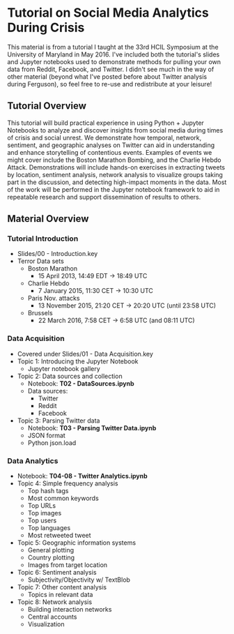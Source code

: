# Tutorial on Social Media Analytics During Crisis

This material is from a tutorial I taught at the 33rd HCIL Symposium at the University of Maryland in May 2016.
I've included both the tutorial's slides and Jupyter notebooks used to demonstrate methods for pulling your own data from Reddit, Facebook, and Twitter.
I didn't see much in the way of other material (beyond what I've posted before about Twitter analysis during Ferguson), so feel free to re-use and redistribute at your leisure! 

## Tutorial Overview

This tutorial will build practical experience in using Python + Jupyter Notebooks to analyze and discover insights from social media during times of crisis and social unrest. 
We demonstrate how temporal, network, sentiment, and geographic analyses on Twitter can aid in understanding and enhance storytelling of contentious events. 
Examples of events we might cover include the Boston Marathon Bombing, and the Charlie Hebdo Attack. 
Demonstrations will include hands-on exercises in extracting tweets by location, sentiment analysis, network analysis to visualize groups taking part in the discussion, and detecting high-impact moments in the data. 
Most of the work will be performed in the Jupyter notebook framework to aid in repeatable research and support dissemination of results to others.

## Material Overview

### Tutorial Introduction
- Slides/00 - Introduction.key
- Terror Data sets
	- Boston Marathon
		- 15 April 2013, 14:49 EDT -> 18:49 UTC
	- Charlie Hebdo
		- 7 January 2015, 11:30 CET -> 10:30 UTC
	- Paris Nov. attacks
		- 13 November 2015, 21:20 CET -> 20:20 UTC (until 23:58 UTC)
	- Brussels
		- 22 March 2016, 7:58 CET -> 6:58 UTC (and 08:11 UTC)

### Data Acquisition
- Covered under Slides/01 - Data Acquisition.key
- Topic 1: Introducing the Jupyter Notebook
	- Jupyter notebook gallery
- Topic 2: Data sources and collection
	- Notebook: __T02 - DataSources.ipynb__
	- Data sources:
		- Twitter
		- Reddit
		- Facebook
- Topic 3: Parsing Twitter data
	- Notebook: __T03 - Parsing Twitter Data.ipynb__
	- JSON format
	- Python json.load

### Data Analytics
- Notebook: __T04-08 - Twitter Analytics.ipynb__
- Topic 4: Simple frequency analysis
	- Top hash tags
	- Most common keywords
	- Top URLs
	- Top images
	- Top users
	- Top languages
	- Most retweeted tweet
- Topic 5: Geographic information systems
	- General plotting
	- Country plotting
	- Images from target location
- Topic 6: Sentiment analysis
	- Subjectivity/Objectivity w/ TextBlob
- Topic 7: Other content analysis
	- Topics in relevant data
- Topic 8: Network analysis
	- Building interaction networks
	- Central accounts
	- Visualization
